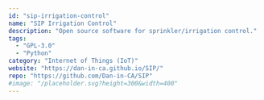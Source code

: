 ```yaml
---
id: "sip-irrigation-control"
name: "SIP Irrigation Control"
description: "Open source software for sprinkler/irrigation control."
tags:
  - "GPL-3.0"
  - "Python"
category: "Internet of Things (IoT)"
website: "https://dan-in-ca.github.io/SIP/"
repo: "https://github.com/Dan-in-CA/SIP"
#image: "/placeholder.svg?height=300&width=400"
---
```


